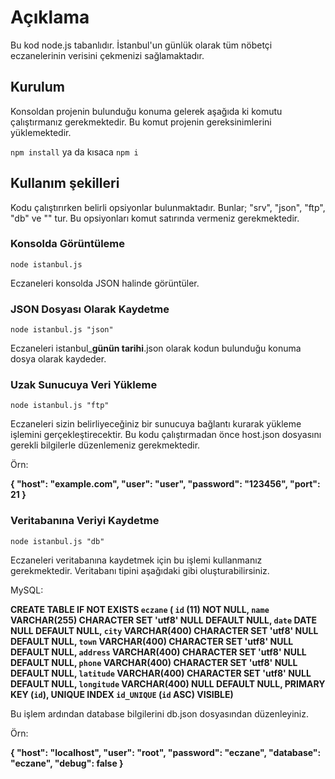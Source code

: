 # Açıklama

Bu kod node.js tabanlıdır. İstanbul'un günlük olarak tüm nöbetçi eczanelerinin verisini çekmenizi sağlamaktadır.

## Kurulum

Konsoldan projenin bulunduğu konuma gelerek aşağıda ki komutu çalıştırmanız gerekmektedir. Bu komut projenin gereksinimlerini yüklemektedir.

`npm install` ya da kısaca `npm i`

## Kullanım şekilleri

Kodu çalıştırırken belirli opsiyonlar bulunmaktadır. Bunlar; "srv", "json", "ftp", "db" ve "" tur. Bu opsiyonları komut satırında vermeniz gerekmektedir.

### Konsolda Görüntüleme

`node istanbul.js`

Eczaneleri konsolda JSON halinde görüntüler.

### JSON Dosyası Olarak Kaydetme

`node istanbul.js "json"`

Eczaneleri istanbul_**günün tarihi**.json olarak kodun bulunduğu konuma dosya olarak kaydeder.

### Uzak Sunucuya Veri Yükleme

`node istanbul.js "ftp"`

Eczaneleri sizin belirliyeceğiniz bir sunucuya bağlantı kurarak yükleme işlemini gerçekleştirecektir.
Bu kodu çalıştırmadan önce host.json dosyasını gerekli bilgilerle düzenlemeniz gerekmektedir.

Örn:

**{
    "host": "example.com",
    "user": "user",
    "password": "123456",
    "port": 21
}**

### Veritabanına Veriyi Kaydetme

`node istanbul.js "db"`

Eczaneleri veritabanına kaydetmek için bu işlemi kullanmanız gerekmektedir. Veritabanı tipini aşağıdaki gibi oluşturabilirsiniz.

MySQL:

**CREATE TABLE IF NOT EXISTS `eczane` (
  `id` (11) NOT NULL,
  `name` VARCHAR(255) CHARACTER SET 'utf8' NULL DEFAULT NULL,
  `date` DATE NULL DEFAULT NULL,
  `city` VARCHAR(400) CHARACTER SET 'utf8' NULL DEFAULT NULL,
  `town` VARCHAR(400) CHARACTER SET 'utf8' NULL DEFAULT NULL,
  `address` VARCHAR(400) CHARACTER SET 'utf8' NULL DEFAULT NULL,
  `phone` VARCHAR(400) CHARACTER SET 'utf8' NULL DEFAULT NULL,
  `latitude` VARCHAR(400) CHARACTER SET 'utf8' NULL DEFAULT NULL,
  `longitude` VARCHAR(400) NULL DEFAULT NULL,
  PRIMARY KEY (`id`),
  UNIQUE INDEX `id_UNIQUE` (`id` ASC) VISIBLE)**
 
Bu işlem ardından database bilgilerini db.json dosyasından düzenleyiniz.

Örn: 

**{
    "host": "localhost",
    "user": "root",
    "password": "eczane",
    "database": "eczane",
    "debug": false
}**




